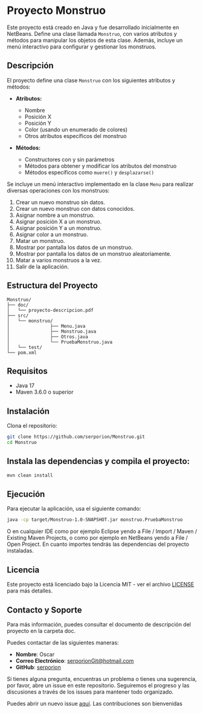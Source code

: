 # Proyecto Monstruo

Este proyecto está creado en Java y fue desarrollado inicialmente en NetBeans. Define una clase llamada `Monstruo`, con varios atributos y métodos para manipular los objetos de esta clase. Además, incluye un menú interactivo para configurar y gestionar los monstruos.

## Descripción

El proyecto define una clase `Monstruo` con los siguientes atributos y métodos:

- **Atributos:**
  - Nombre
  - Posición X
  - Posición Y
  - Color (usando un enumerado de colores)
  - Otros atributos específicos del monstruo

- **Métodos:**
  - Constructores con y sin parámetros
  - Métodos para obtener y modificar los atributos del monstruo
  - Métodos específicos como `muere()` y `desplazarse()`

Se incluye un menú interactivo implementado en la clase `Menu` para realizar diversas operaciones con los monstruos:

1. Crear un nuevo monstruo sin datos.
2. Crear un nuevo monstruo con datos conocidos.
3. Asignar nombre a un monstruo.
4. Asignar posición X a un monstruo.
5. Asignar posición Y a un monstruo.
6. Asignar color a un monstruo.
7. Matar un monstruo.
8. Mostrar por pantalla los datos de un monstruo.
9. Mostrar por pantalla los datos de un monstruo aleatoriamente.
10. Matar a varios monstruos a la vez.
0. Salir de la aplicación.

## Estructura del Proyecto

```plaintext
Monstruo/
├── doc/
│   └── proyecto-descripcion.pdf
├── src/
│   └── monstruo/
│               ├── Menu.java
│               ├── Monstruo.java
│               ├── Otros.java
│               └── PruebaMonstruo.java
│   └── test/
└── pom.xml
```


## Requisitos
- Java 17
- Maven 3.6.0 o superior


## Instalación
Clona el repositorio:

```sh
git clone https://github.com/serporion/Monstruo.git
cd Monstruo
```

## Instala las dependencias y compila el proyecto:

```sh
mvn clean install
```

## Ejecución
Para ejecutar la aplicación, usa el siguiente comando:

```sh
java -cp target/Monstruo-1.0-SNAPSHOT.jar monstruo.PruebaMonstruo
```

O en cualquier IDE como por ejemplo Eclipse yendo a File / Import / Maven / Existing Maven Projects, o como por ejemplo en NetBeans yendo a File / Open Project. En cuanto importes tendrás las dependencias del proyecto instaladas.

## Licencia

Este proyecto está licenciado bajo la Licencia MIT - ver el archivo [LICENSE](LICENSE) para más detalles.



## Contacto y Soporte

Para más información, puedes consultar el documento de descripción del proyecto en la carpeta doc.

Puedes contactar de las siguientes maneras:

- **Nombre**: Oscar
- **Correo Electrónico**: [serporionGit@hotmail.com](mailto:serporionGit@hotmail.com)
- **GitHub**: [serporion](https://github.com/serporion)


Si tienes alguna pregunta, encuentras un problema o tienes una sugerencia, por favor, abre un issue en este repositorio. Seguiremos el progreso y las discusiones a través de los issues para mantener todo organizado.

Puedes abrir un nuevo issue [aquí](https://github.com/serporion/mis-paginas-web/issues/new). Las contribuciones son bienvenidas


